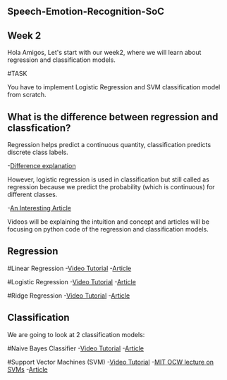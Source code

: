 ## Speech-Emotion-Recognition-SoC
## Week 2

Hola Amigos, Let's start with our week2, where we will learn about regression and classification models.

#TASK 

 You have to implement Logistic Regression and SVM classification model from scratch.

## What is the difference between regression and classfication?
Regression helps predict a continuous quantity, classification predicts discrete class labels.

-[Difference explanation](https://www.javatpoint.com/regression-vs-classification-in-machine-learning)

However, logistic regression is used in classification but still called as regression because we predict the probability (which is continuous) for different classes.

-[An Interesting Article](https://ashish-mehta.medium.com/why-is-logistic-regression-called-regression-if-it-is-a-classification-algorithm-9c2a166e7b74)

Videos will be explaining the intuition and concept and articles will be focusing on python code of the regression and classification models.

## Regression
#Linear Regression
-[Video Tutorial](https://youtu.be/7ArmBVF2dCs?si=A9VVZMGBa51alAIJ)
-[Article](https://www.geeksforgeeks.org/linear-regression-implementation-from-scratch-using-python/)

#Logistic Regression
-[Video Tutorial](https://youtu.be/yIYKR4sgzI8?si=h-myOtJxpLLIoXB-)
-[Article](https://www.geeksforgeeks.org/implementation-of-logistic-regression-from-scratch-using-python/)

#Ridge Regression
-[Video Tutorial](https://youtu.be/Q81RR3yKn30?si=PSsC-qxrluSk_eLp)
-[Article](https://www.geeksforgeeks.org/implementation-of-ridge-regression-from-scratch-using-python/)

## Classification
We are going to look at 2 classification models:

#Naive Bayes Classifier
-[Video Tutorial](https://youtu.be/O2L2Uv9pdDA?si=gIi_vdJOZmGimaJ-)
-[Article](https://www.geeksforgeeks.org/naive-bayes-classifiers/)

#Support Vector Machines (SVM)
-[Video Tutorial](https://youtu.be/ny1iZ5A8ilA?si=3wjFV4-fxQjY5mVT)
-[MIT OCW lecture on SVMs](https://youtu.be/_PwhiWxHK8o) 
-[Article](https://medium.com/@gallettilance/support-vector-machines-16241417ee6d)

